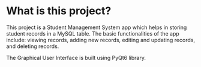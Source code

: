 # What is this project?
This project is a Student Management System app which helps in storing student records in a MySQL table. The basic functionalities of the app include: viewing records, adding new records, editing and updating records, and deleting records. 

The Graphical User Interface is built using PyQt6 library.